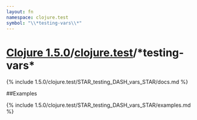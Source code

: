 ```yaml
---
layout: fn
namespace: clojure.test
symbol: "\\*testing-vars\\*"
---
```


# [Clojure 1.5.0](../../)/[clojure.test](../)/\*testing-vars\*

{% include 1.5.0/clojure.test/STAR_testing_DASH_vars_STAR/docs.md %}

##Examples

{% include 1.5.0/clojure.test/STAR_testing_DASH_vars_STAR/examples.md %}

